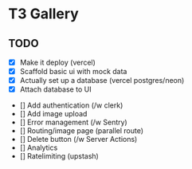 # T3 Gallery

## TODO

- [x] Make it deploy (vercel)
- [x] Scaffold basic ui with mock data
- [x] Actually set up a database (vercel postgres/neon)
- [x] Attach database to UI
- [] Add authentication (/w clerk)
- [] Add image upload
- [] Error management (/w Sentry)
- [] Routing/image page (parallel route)
- [] Delete button (/w Server Actions)
- [] Analytics
- [] Ratelimiting (upstash)